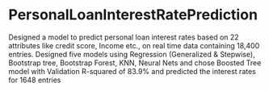 # PersonalLoanInterestRatePrediction
Designed a model to predict personal loan interest rates based on 22 attributes like credit score, Income etc., on real time data containing 18,400 entries.  Designed five models using Regression (Generalized &amp; Stepwise), Bootstrap tree, Bootstrap Forest, KNN, Neural Nets and chose Boosted Tree model with Validation R-squared of 83.9% and predicted the interest rates for 1648 entries
